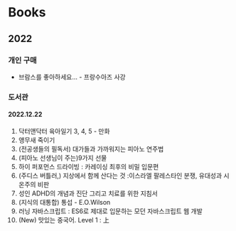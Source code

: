 # Books

## 2022

### 개인 구매

* 브람스를 좋아하세요... - 프랑수아즈 사강

### 도서관

#### 2022.12.22

1. 닥터앤닥터 육아일기 3, 4, 5 - 만화
2. 앵무새 죽이기
3. (전공생들의 필독서) 대가들과 가까워지는 피아노 연주법
4. (피아노 선생님이 주는)9가지 선물
5. 하이 퍼포먼스 드라이빙 : 카레이싱 최후의 비밀 입문편
6. (주디스 버틀러,) 지상에서 함께 산다는 것 :이스라엘 팔레스타인 분쟁, 유대성과 시온주의 비판
7. 성인 ADHD의 개념과 진단 그리고 치료를 위한 지침서
8. (지식의 대통합) 통섭 - E.O.Wilson
9. 러닝 자바스크립트 : ES6로 제대로 입문하는 모던 자바스크립트 웹 개발
10. (New) 맛있는 중국어. Level 1 : 上
